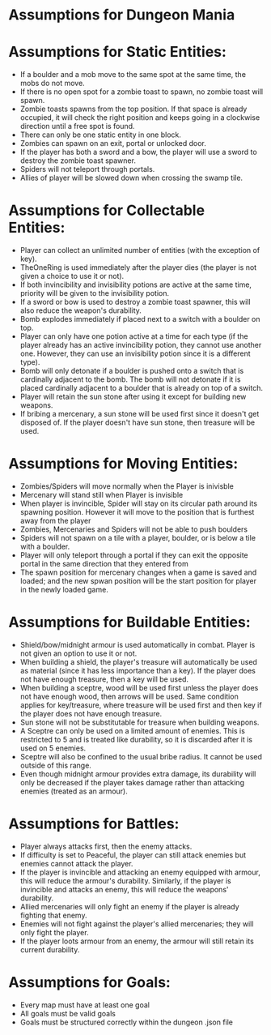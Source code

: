 # Assumptions for Dungeon Mania

# Assumptions for Static Entities:
- If a boulder and a mob move to the same spot at the same time, the mobs do not move.
- If there is no open spot for a zombie toast to spawn, no zombie toast will spawn.
- Zombie toasts spawns from the top position. If that space is already occupied, it will check the right position and keeps going in a clockwise direction until a free spot is found.
- There can only be one static entity in one block.
- Zombies can spawn on an exit, portal or unlocked door.
- If the player has both a sword and a bow, the player will use a sword to destroy the zombie toast spawner.
- Spiders will not teleport through portals.
- Allies of player will be slowed down when crossing the swamp tile.

# Assumptions for Collectable Entities:
- Player can collect an unlimited number of entities (with the exception of key).
- TheOneRing is used immediately after the player dies (the player is not given a choice to use it or not).
- If both invincibility and invisibility potions are active at the same time, priority will be given to the invisibility potion.
- If a sword or bow is used to destroy a zombie toast spawner, this will also reduce the weapon's durability.
- Bomb explodes immediately if placed next to a switch with a boulder on top.
- Player can only have one potion active at a time for each type (if the player already has an active invincibility potion, they cannot use another one. However, they can use an invisibility potion since it is a different type).
- Bomb will only detonate if a boulder is pushed onto a switch that is cardinally adjacent to the bomb. The bomb will not detonate if it is placed cardinally adjacent to a 
boulder that is already on top of a switch.
- Player will retain the sun stone after using it except for building new weapons.
- If bribing a mercenary, a sun stone will be used first since it doesn't get disposed of. If the player doesn't have sun stone, then treasure will be used.

# Assumptions for Moving Entities:
- Zombies/Spiders will move normally when the Player is inivisble
- Mercenary will stand still when Player is invisible
- When player is invincible, Spider will stay on its circular path around its spawning position. However it will move to the position that is furthest away from the player
- Zombies, Mercenaries and Spiders will not be able to push boulders
- Spiders will not spawn on a tile with a player, boulder, or is below a tile with a boulder.
- Player will only teleport through a portal if they can exit the opposite portal in the same direction that they entered from
- The spawn position for mercenary changes when a game is saved and loaded; and the new spwan position will be the start position for player in the newly loaded game.

# Assumptions for Buildable Entities:

- Shield/bow/midnight armour is used automatically in combat. Player is not given an option to use it or not.
- When building a shield, the player's treasure will automatically be used as material (since it has less importance than a key). If the player does not have enough treasure, then a key will be used.
- When building a sceptre, wood will be used first unless the player does not have enough wood, then arrows will be used. Same condition applies for key/treasure, where treasure will be used first and then key if the player does not have enough treasure.
- Sun stone will not be substitutable for treasure when building weapons.
- A Sceptre can only be used on a limited amount of enemies. This is restricted to 5 and is treated like durability, so it is discarded after it is used on 5 enemies.
- Sceptre will also be confined to the usual bribe radius. It cannot be used outside of this range.
- Even though midnight armour provides extra damage, its durability will only be decreased if the player takes damage rather than attacking enemies (treated as an armour).

# Assumptions for Battles:

- Player always attacks first, then the enemy attacks.
- If difficulty is set to Peaceful, the player can still attack enemies but enemies cannot attack the player.
- If the player is invincible and attacking an enemy equipped with armour, this will reduce the armour's durability. Similarly, if the player is invincible and attacks an enemy, this will reduce the weapons' durability.
- Allied mercenaries will only fight an enemy if the player is already fighting that enemy.
- Enemies will not fight against the player's allied mercenaries; they will only fight the player.
- If the player loots armour from an enemy, the armour will still retain its current durability.

# Assumptions for Goals:
- Every map must have at least one goal
- All goals must be valid goals
- Goals must be structured correctly within the dungeon .json file
